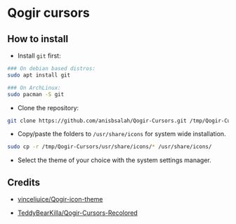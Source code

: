# Qogir cursors

## How to install

* Install `git` first:

```bash
### On debian based distros:
sudo apt install git

### On ArchLinux:
sudo pacman -S git
```

* Clone the repository:

```bash
git clone https://github.com/anisbsalah/Qogir-Cursors.git /tmp/Qogir-Cursors
```

* Copy/paste the folders to `/usr/share/icons` for system wide installation.

```bash
sudo cp -r /tmp/Qogir-Cursors/usr/share/icons/* /usr/share/icons/
```

* Select the theme of your choice with the system settings manager.

## Credits

* [vinceliuice/Qogir-icon-theme](https://github.com/vinceliuice/Qogir-icon-theme)

* [TeddyBearKilla/Qogir-Cursors-Recolored](https://github.com/TeddyBearKilla/Qogir-Cursors-Recolored)
